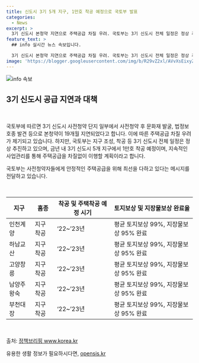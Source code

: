 ```yaml
---
title: 신도시 3기 5개 지구, 1만호 착공 예정으로 국토부 발표
categories:
  - News
excerpt: >
  3기 신도시 본청약 지연으로 주택공급 차질 우려. 국토부는 3기 신도시 전체 일정은 정상 추진하겠다고 밝힘. 올해 5개 지구에서 1만호 착공 예정. 인천계양, 하남교산, 고양창릉, 남양주왕숙, 부천대장의 지구착공 및 연내 주택착공 예정. 평균 토지보상 99%, 지장물보상 95% 완료. 사진의 경우 제3자에게 저작권이 있으므로 사용불가. <자료출처=정책브리핑 www.korea.kr>
feature_text: >
  ## info 실시간 뉴스 속보입니다.

  3기 신도시 본청약 지연으로 주택공급 차질 우려. 국토부는 3기 신도시 전체 일정은 정상 추진하겠다고 밝힘. 올해 5개 지구에서 1만호 착공 예정. 인천계양, 하남교산, 고양창릉, 남양주왕숙, 부천대장의 지구착공 및 연내 주택착공 예정. 평균 토지보상 99%, 지장물보상 95% 완료. 사진의 경우 제3자에게 저작권이 있으므로 사용불가. <자료출처=정책브리핑 www.korea.kr>
image: 'https://blogger.googleusercontent.com/img/b/R29vZ2xl/AVvXsEixyZcFfHzMRdzZMjFBmAUKJYCLCGyLL1o632UiGVXcaFdKo_bkvkuCioo0uUKlGfBVcT3P84aROyZIXSBEx3Aw5nCQ3pTgDom1WDC4m8eifvWiAmWEEVb4x6G_l8C0QH225ldMjyaFvpxGEBGNO37VmDTDMHGhJPq73UglMfDca1-0aw/s1600/blogspot.png'
---
```


<p><img src="https://blogger.googleusercontent.com/img/b/R29vZ2xl/AVvXsEixyZcFfHzMRdzZMjFBmAUKJYCLCGyLL1o632UiGVXcaFdKo_bkvkuCioo0uUKlGfBVcT3P84aROyZIXSBEx3Aw5nCQ3pTgDom1WDC4m8eifvWiAmWEEVb4x6G_l8C0QH225ldMjyaFvpxGEBGNO37VmDTDMHGhJPq73UglMfDca1-0aw/s1600/blogspot.png" alt="info 속보" /></p>

<h2 data-ke-size="size26">3기 신도시 공급 지연과 대책</h2>

<p data-ke-size="size16">&nbsp;</p>

<p>국토부에 따르면 3기 신도시 사전청약 단지 일부에서 사전청약 후 문화재 발굴, 법정보호종 발견 등으로 본청약이 19개월 지연되었다고 합니다. 이에 따른 주택공급 차질 우려가 제기되고 있습니다. 하지만, 국토부는 지구 조성, 착공 등 3기 신도시 전체 일정은 정상 추진하고 있으며, 금년 내 3기 신도시 5개 지구에서 1만호 착공 예정이며, 지속적인 사업관리를 통해 주택공급을 차질없이 이행할 계획이라고 합니다.</p>

<p>국토부는 사전청약자들에게 안정적인 주택공급을 위해 최선을 다하고 있다는 메시지를 전달하고 있습니다.</p>

<p data-ke-size="size16">&nbsp;</p>

<table>
    <thead>
        <tr>
            <th>지구</th>
            <th>홈종</th>
            <th>착공 및 주택착공 예정 시기</th>
            <th>토지보상 및 지장물보상 완료율</th>
        </tr>
    </thead>
    <tbody>
        <tr>
            <td>인천계양</td>
            <td>지구착공</td>
            <td>‘22~’23년</td>
            <td>평균 토지보상 99%, 지장물보상 95% 완료</td>
        </tr>
        <tr>
            <td>하남교산</td>
            <td>지구착공</td>
            <td>‘22~’23년</td>
            <td>평균 토지보상 99%, 지장물보상 95% 완료</td>
        </tr>
        <tr>
            <td>고양창릉</td>
            <td>지구착공</td>
            <td>‘22~’23년</td>
            <td>평균 토지보상 99%, 지장물보상 95% 완료</td>
        </tr>
        <tr>
            <td>남양주왕숙</td>
            <td>지구착공</td>
            <td>‘22~’23년</td>
            <td>평균 토지보상 99%, 지장물보상 95% 완료</td>
        </tr>
        <tr>
            <td>부천대장</td>
            <td>지구착공</td>
            <td>‘22~’23년</td>
            <td>평균 토지보상 99%, 지장물보상 95% 완료</td>
        </tr>
    </tbody>
</table>

<p data-ke-size="size16">&nbsp;</p>

<p>출처: <a href="www.korea.kr">정책브리핑 www.korea.kr</a></p>
유용한 생활 정보가 필요하시다면, <a href="https://opensis.kr" rel="dofollow">opensis.kr</a>


